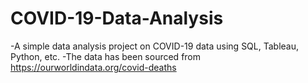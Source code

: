 # COVID-19-Data-Analysis
-A simple data analysis project on COVID-19 data using SQL, Tableau, Python, etc.
-The data has been sourced from https://ourworldindata.org/covid-deaths
